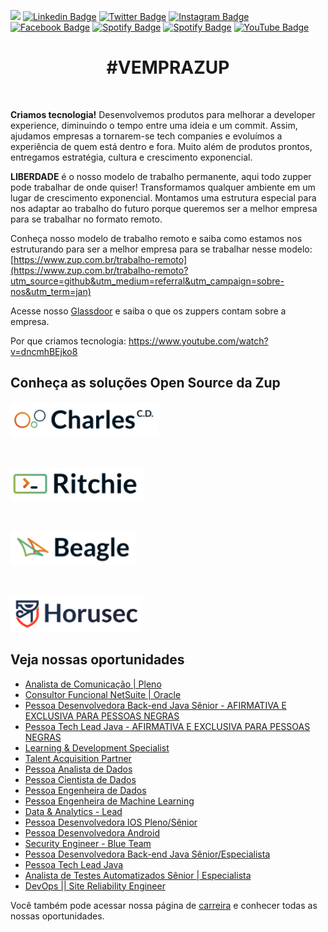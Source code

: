 ![](images/header-nova-pagina-carreiras.gif)
[![Linkedin Badge](https://img.shields.io/badge/LinkedIn-0077B5?style=for-the-badge&logo=linkedin&logoColor=white)](https://www.linkedin.com/company/zupinnovation/) 
[![Twitter Badge](https://img.shields.io/badge/Twitter-1DA1F2?style=for-the-badge&logo=twitter&logoColor=white)](https://twitter.com/ZupInnovation) 
[![Instagram Badge](https://img.shields.io/badge/Instagram-E4405F?style=for-the-badge&logo=instagram&logoColor=white)](https://www.instagram.com/zupinnovation/) 
[![Facebook Badge](https://img.shields.io/badge/Facebook-1877F2?style=for-the-badge&logo=facebook&logoColor=white)](https://www.facebook.com/ZupInnovation/) 
[![Spotify Badge](https://img.shields.io/badge/Spotify-1ED760?&style=for-the-badge&logo=spotify&logoColor=white)](https://open.spotify.com/show/01ZXvnvBJ6GHlt3QOAUAfB?si=GHqNwbLHSIm8o6H-aeOrZQ) 
[![Spotify Badge](https://img.shields.io/badge/GitHub-100000?style=for-the-badge&logo=github&logoColor=white)](https://github.com/ZupIT/) 
[![YouTube Badge](https://img.shields.io/badge/YouTube-FF0000?style=for-the-badge&logo=youtube&logoColor=white)](https://www.youtube.com/channel/UCJWZyJ-36yNscqnnHiwjkhQ) 

<h1 align="center">#VEMPRAZUP</h1>
<br/>

<strong>Criamos tecnologia!</strong> Desenvolvemos produtos para melhorar a developer experience, diminuindo o tempo entre uma ideia e um commit. Assim, ajudamos empresas a tornarem-se tech companies e evoluímos a experiência de quem está dentro e fora. Muito além de produtos prontos, entregamos estratégia, cultura e crescimento exponencial.

<strong>LIBERDADE</strong> é o nosso modelo de trabalho permanente, aqui todo zupper pode trabalhar de onde quiser! Transformamos qualquer ambiente em um lugar de crescimento exponencial. Montamos uma estrutura especial para nos adaptar ao trabalho do futuro porque queremos ser a melhor empresa para se trabalhar no formato remoto.

Conheça nosso modelo de trabalho remoto e saiba como estamos nos estruturando para ser a melhor empresa para se trabalhar nesse modelo: [https://www.zup.com.br/trabalho-remoto](https://www.zup.com.br/trabalho-remoto?utm_source=github&utm_medium=referral&utm_campaign=sobre-nos&utm_term=jan)

Acesse nosso [Glassdoor](https://www.glassdoor.com.br/Vis%C3%A3o-geral/Trabalhar-na-Zup-Innovation-EI_IE2482761.13,27.htm) e saiba o que os zuppers contam sobre a empresa.

Por que criamos tecnologia: https://www.youtube.com/watch?v=dncmhBEjko8 

## Conheça as soluções Open Source da Zup

<div>
    <p>
    <a href="https://charlescd.io/"><img width="237" height="58" src="images/charles.png" alt="CharlesCD"></a>
    </p>
</div>
<div>
    <br>
    <p>
    <a href="https://RitchieCLI.io/"><img width="214" height="53" src="images/ritchie.png" alt="RitchieCLI"></a>
    </p>
</div>
<div>
    <br>
    <p>
    <a href="https://useBeagle.io/"><img width="202" height="56" src="images/beagle.png" alt="Beagle"></a>
    </p>
</div>
<div>
    <br>
    <p>
    <a href="https://Horusec.io/"><img width="209" height="57" src="images/horusec.png" alt="Horusec"></a>
    </p>
</div>

## Veja nossas oportunidades

<!-- BLOG-POST-LIST:START -->
- [Analista de Comunicação | Pleno](https://boards.greenhouse.io/zupinnovation/jobs/4753242003)
- [Consultor Funcional NetSuite | Oracle](https://boards.greenhouse.io/zupinnovation/jobs/4705601003)
- [Pessoa Desenvolvedora Back-end Java Sênior - AFIRMATIVA E EXCLUSIVA PARA PESSOAS NEGRAS](https://boards.greenhouse.io/zupinnovation/jobs/4726440003)
- [Pessoa Tech Lead Java - AFIRMATIVA E EXCLUSIVA PARA PESSOAS NEGRAS](https://boards.greenhouse.io/zupinnovation/jobs/4726742003)
- [Learning & Development Specialist](https://boards.greenhouse.io/zupinnovation/jobs/4676566003)
- [Talent Acquisition Partner](https://boards.greenhouse.io/zupinnovation/jobs/4649994003)
- [Pessoa Analista de Dados](https://boards.greenhouse.io/zupinnovation/jobs/4728657003)
- [Pessoa Cientista de Dados](https://boards.greenhouse.io/zupinnovation/jobs/4728609003)
- [Pessoa Engenheira de Dados](https://boards.greenhouse.io/zupinnovation/jobs/4728589003)
- [Pessoa Engenheira de Machine Learning](https://boards.greenhouse.io/zupinnovation/jobs/4728623003)
- [Data & Analytics - Lead](https://boards.greenhouse.io/zupinnovation/jobs/4725951003)
- [Pessoa Desenvolvedora IOS Pleno/Sênior](https://boards.greenhouse.io/zupinnovation/jobs/4724596003)
- [Pessoa Desenvolvedora Android](https://boards.greenhouse.io/zupinnovation/jobs/4721295003)
- [Security Engineer - Blue Team](https://boards.greenhouse.io/zupinnovation/jobs/4444176003)
- [Pessoa Desenvolvedora Back-end Java Sênior/Especialista](https://boards.greenhouse.io/zupinnovation/jobs/4647959003)
- [Pessoa Tech Lead Java](https://boards.greenhouse.io/zupinnovation/jobs/4653955003)
- [Analista de Testes Automatizados Sênior | Especialista](https://boards.greenhouse.io/zupinnovation/jobs/4383422003)
- [DevOps || Site Reliability Engineer](https://boards.greenhouse.io/zupinnovation/jobs/4383442003)
<!-- BLOG-POST-LIST:END -->


Você também pode acessar nossa página de [carreira](https://www.zup.com.br/carreiras?utm_source=github&utm_medium=referral&utm_campaign=sobre-nos&utm_term=jan) e conhecer todas as nossas oportunidades.
